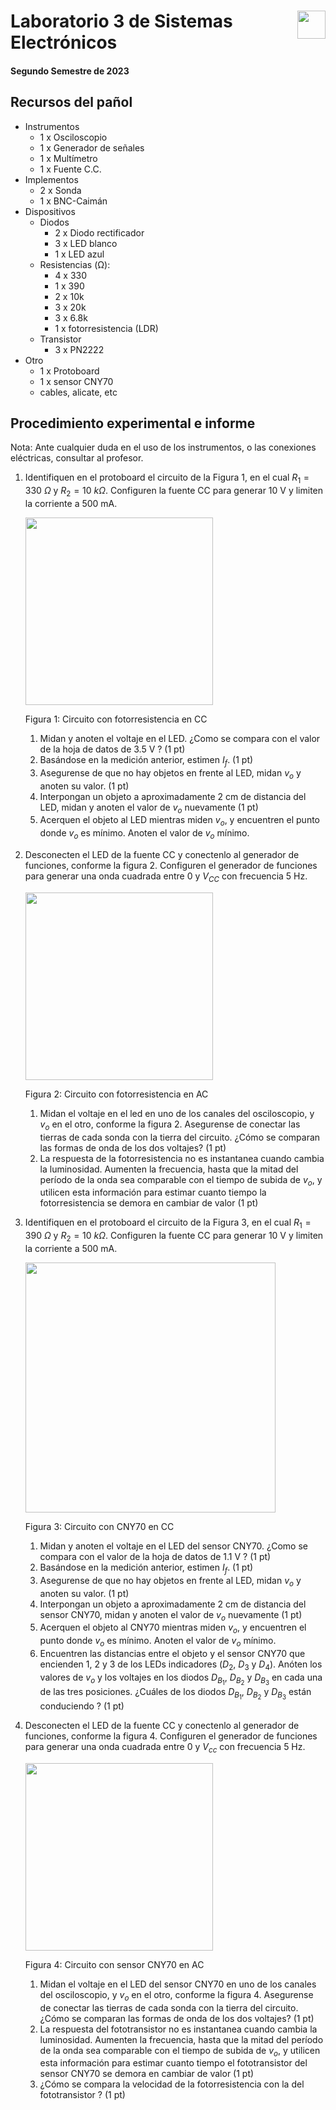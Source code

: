 # <img src="https://julianodb.github.io/SISTEMAS_ELECTRONICOS_PARA_INGENIERIA_BIOMEDICA/img/logo_fing.png?raw=true" align="right" height="45"> Laboratorio 3 de Sistemas Electrónicos
#### Segundo Semestre de 2023

## Recursos del pañol

- Instrumentos
  - 1 x Osciloscopio
  - 1 x Generador de señales
  - 1 x Multímetro
  - 1 x Fuente C.C.
- Implementos
  - 2 x Sonda
  - 1 x BNC-Caimán
- Dispositivos
  - Diodos
    - 2 x Diodo rectificador
    - 3 x LED blanco
    - 1 x LED azul
  - Resistencias (Ω):
    - 4 x 330
    - 1 x 390
    - 2 x 10k
    - 3 x 20k
    - 3 x 6.8k
    - 1 x fotorresistencia (LDR)
  - Transistor
    - 3 x PN2222
- Otro
    - 1 x Protoboard
    - 1 x sensor CNY70
    - cables, alicate, etc

## Procedimiento experimental e informe

Nota: Ante cualquier duda en el uso de los instrumentos, o las conexiones eléctricas, consultar al profesor.

1. Identifiquen en el protoboard el circuito de la Figura 1, en el cual $R_1=330\ \Omega$ y $R_2= 10\ k\Omega$. Configuren la fuente CC para generar 10 V y limiten la corriente a 500 mA.

   <img src="https://julianodb.github.io/electronic_circuits_diagrams/ldr.png" width="300">

   Figura 1: Circuito con fotorresistencia en CC

   1. Midan y anoten el voltaje en el LED. ¿Como se compara con el valor de la hoja de datos de 3.5 V ? (1 pt)
   1. Basándose en la medición anterior, estimen $I_f$. (1 pt)
   1. Asegurense de que no hay objetos en frente al LED, midan $v_o$ y anoten su valor. (1 pt)
   1. Interpongan un objeto a aproximadamente 2 cm de distancia del LED, midan y anoten el valor de $v_o$ nuevamente (1 pt)
   1. Acerquen el objeto al LED mientras miden $v_o$, y encuentren el punto donde $v_o$ es mínimo. Anoten el valor de $v_o$ mínimo.

1. Desconecten el LED de la fuente CC y conectenlo al generador de funciones, conforme la figura 2. Configuren el generador de funciones para generar una onda cuadrada entre 0 y $V_{CC}$ con frecuencia 5 Hz.

   <img src="https://julianodb.github.io/electronic_circuits_diagrams/ldr.png" width="300">

   Figura 2: Circuito con fotorresistencia en AC

   1. Midan el voltaje en el led en uno de los canales del osciloscopio, y $v_o$ en el otro, conforme la figura 2. Asegurense de conectar las tierras de cada sonda con la tierra del circuito. ¿Cómo se comparan las formas de onda de los dos voltajes? (1 pt)
   1. La respuesta de la fotorresistencia no es instantanea cuando cambia la luminosidad. Aumenten la frecuencia, hasta que la mitad del período de la onda sea comparable con el tiempo de subida de $v_o$, y utilicen esta información para estimar cuanto tiempo la fotorresistencia se demora en cambiar de valor (1 pt)

1. Identifiquen en el protoboard el circuito de la Figura 3, en el cual $R_1=390\ \Omega$ y $R_2= 10\ k\Omega$. Configuren la fuente CC para generar 10 V y limiten la corriente a 500 mA.

   <img src="https://julianodb.github.io/electronic_circuits_diagrams/photodiode_photoconductive.png" width="400"> 

   Figura 3: Circuito con CNY70 en CC

   1. Midan y anoten el voltaje en el LED del sensor CNY70. ¿Como se compara con el valor de la hoja de datos de 1.1 V ? (1 pt)
   1. Basándose en la medición anterior, estimen $I_f$. (1 pt)
   1. Asegurense de que no hay objetos en frente al LED, midan $v_o$ y anoten su valor. (1 pt)
   1. Interpongan un objeto a aproximadamente 2 cm de distancia del sensor CNY70, midan y anoten el valor de $v_o$ nuevamente (1 pt)
   1. Acerquen el objeto al CNY70 mientras miden $v_o$, y encuentren el punto donde $v_o$ es mínimo. Anoten el valor de $v_o$ mínimo.
   1. Encuentren las distancias entre el objeto y el sensor CNY70 que encienden 1, 2 y 3 de los LEDs indicadores ($D_2$, $D_3$ y $D_4$). Anóten los valores de $v_o$ y los voltajes en los diodos $D_{B_1}$, $D_{B_2}$ y $D_{B_3}$ en cada una de las tres posiciones. ¿Cuáles de los diodos $D_{B_1}$, $D_{B_2}$ y $D_{B_3}$ están conduciendo ? (1 pt)

1. Desconecten el LED de la fuente CC y conectenlo al generador de funciones, conforme la figura 4. Configuren el generador de funciones para generar una onda cuadrada entre 0 y $V_{cc}$ con frecuencia 5 Hz.

   <img src="https://julianodb.github.io/electronic_circuits_diagrams/ldr.png" width="300">

   Figura 4: Circuito con sensor CNY70 en AC

   1. Midan el voltaje en el LED del sensor CNY70 en uno de los canales del osciloscopio, y $v_o$ en el otro, conforme la figura 4. Asegurense de conectar las tierras de cada sonda con la tierra del circuito. ¿Cómo se comparan las formas de onda de los dos voltajes? (1 pt)
   1. La respuesta del fototransistor no es instantanea cuando cambia la luminosidad. Aumenten la frecuencia, hasta que la mitad del período de la onda sea comparable con el tiempo de subida de $v_o$, y utilicen esta información para estimar cuanto tiempo el fototransistor del sensor CNY70 se demora en cambiar de valor (1 pt)
   2. ¿Cómo se compara la velocidad de la fotorresistencia con la del fototransistor ? (1 pt)
